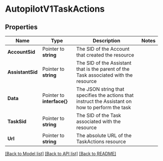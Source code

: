 # AutopilotV1TaskActions

## Properties

Name | Type | Description | Notes
------------ | ------------- | ------------- | -------------
**AccountSid** | Pointer to **string** | The SID of the Account that created the resource |
**AssistantSid** | Pointer to **string** | The SID of the Assistant that is the parent of the Task associated with the resource |
**Data** | Pointer to **interface{}** | The JSON string that specifies the actions that instruct the Assistant on how to perform the task |
**TaskSid** | Pointer to **string** | The SID of the Task associated with the resource |
**Url** | Pointer to **string** | The absolute URL of the TaskActions resource |

[[Back to Model list]](../README.md#documentation-for-models) [[Back to API list]](../README.md#documentation-for-api-endpoints) [[Back to README]](../README.md)



